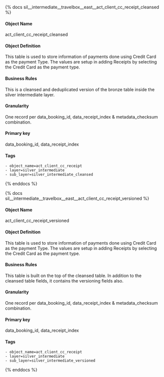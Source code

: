 {% docs sil__intermediate__travelbox__east__act_client_cc_receipt_cleansed %}

#### Object Name
act_client_cc_receipt_cleansed

#### Object Definition
This table is used to store information of payments done using Credit Card as the payment Type.
The values are setup in adding Receipts by selecting the Credit Card as the payment type.

#### Business Rules
This is a cleansed and deduplicated version of the bronze table inside the silver intermediate layer.

#### Granularity
One record per data_booking_id, data_receipt_index & metadata_checksum combination.

#### Primary key
data_booking_id, data_receipt_index

#### Tags
    - object_name=act_client_cc_receipt
    - layer=silver_intermediate
    - sub_layer=silver_intermediate_cleansed

{% enddocs %}

{% docs sil__intermediate__travelbox__east__act_client_cc_receipt_versioned %}

#### Object Name
act_client_cc_receipt_versioned

#### Object Definition
This table is used to store information of payments done using Credit Card as the payment Type.
The values are setup in adding Receipts by selecting the Credit Card as the payment type.

#### Business Rules
This table is built on the top of the cleansed table. In addition to the cleansed table fields, it contains the versioning fields also.

#### Granularity
One record per data_booking_id, data_receipt_index & metadata_checksum combination.

#### Primary key
data_booking_id, data_receipt_index

#### Tags
    - object_name=act_client_cc_receipt
    - layer=silver_intermediate
    - sub_layer=silver_intermediate_versioned

{% enddocs %}